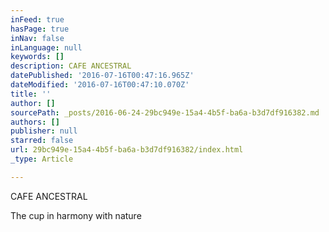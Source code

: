 ```yaml
---
inFeed: true
hasPage: true
inNav: false
inLanguage: null
keywords: []
description: CAFE ANCESTRAL
datePublished: '2016-07-16T00:47:16.965Z'
dateModified: '2016-07-16T00:47:10.070Z'
title: ''
author: []
sourcePath: _posts/2016-06-24-29bc949e-15a4-4b5f-ba6a-b3d7df916382.md
authors: []
publisher: null
starred: false
url: 29bc949e-15a4-4b5f-ba6a-b3d7df916382/index.html
_type: Article

---
```

CAFE ANCESTRAL

The cup in harmony with nature
